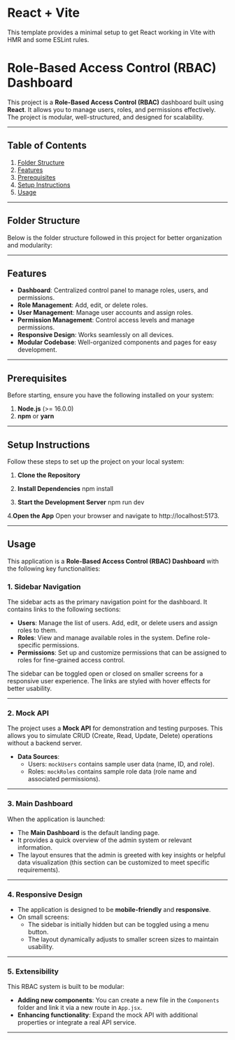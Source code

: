 # React + Vite

This template provides a minimal setup to get React working in Vite with HMR and some ESLint rules.

# Role-Based Access Control (RBAC) Dashboard

This project is a **Role-Based Access Control (RBAC)** dashboard built using **React**. It allows you to manage users, roles, and permissions effectively. The project is modular, well-structured, and designed for scalability.

---

## Table of Contents

1. [Folder Structure](#folder-structure)
2. [Features](#features)
3. [Prerequisites](#prerequisites)
4. [Setup Instructions](#setup-instructions)
5. [Usage](#usage)

---

## Folder Structure

Below is the folder structure followed in this project for better organization and modularity:

---

## Features

- **Dashboard**: Centralized control panel to manage roles, users, and permissions.
- **Role Management**: Add, edit, or delete roles.
- **User Management**: Manage user accounts and assign roles.
- **Permission Management**: Control access levels and manage permissions.
- **Responsive Design**: Works seamlessly on all devices.
- **Modular Codebase**: Well-organized components and pages for easy development.

---

## Prerequisites

Before starting, ensure you have the following installed on your system:

1. **Node.js** (>= 16.0.0)
2. **npm** or **yarn**

---

## Setup Instructions

Follow these steps to set up the project on your local system:

1. **Clone the Repository**
2. **Install Dependencies**
   npm install

3. **Start the Development Server**
   npm run dev

4.**Open the App**
Open your browser and navigate to http://localhost:5173.

---

## Usage

This application is a **Role-Based Access Control (RBAC) Dashboard** with the following key functionalities:

### 1. **Sidebar Navigation**

The sidebar acts as the primary navigation point for the dashboard. It contains links to the following sections:

- **Users**: Manage the list of users. Add, edit, or delete users and assign roles to them.
- **Roles**: View and manage available roles in the system. Define role-specific permissions.
- **Permissions**: Set up and customize permissions that can be assigned to roles for fine-grained access control.

The sidebar can be toggled open or closed on smaller screens for a responsive user experience. The links are styled with hover effects for better usability.

---

### 2. **Mock API**

The project uses a **Mock API** for demonstration and testing purposes. This allows you to simulate CRUD (Create, Read, Update, Delete) operations without a backend server.

- **Data Sources**:
  - Users: `mockUsers` contains sample user data (name, ID, and role).
  - Roles: `mockRoles` contains sample role data (role name and associated permissions).

---

### 3. **Main Dashboard**

When the application is launched:

- The **Main Dashboard** is the default landing page.
- It provides a quick overview of the admin system or relevant information.
- The layout ensures that the admin is greeted with key insights or helpful data visualization (this section can be customized to meet specific requirements).

---

### 4. **Responsive Design**

- The application is designed to be **mobile-friendly** and **responsive**.
- On small screens:
  - The sidebar is initially hidden but can be toggled using a menu button.
  - The layout dynamically adjusts to smaller screen sizes to maintain usability.

---

### 5. **Extensibility**

This RBAC system is built to be modular:

- **Adding new components**: You can create a new file in the `Components` folder and link it via a new route in `App.jsx`.
- **Enhancing functionality**: Expand the mock API with additional properties or integrate a real API service.

---
